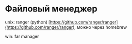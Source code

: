# Файловый менеджер

unix: ranger (python) [https://github.com/ranger/ranger](https://github.com/ranger/ranger), можно через homebrew

win: far manager&#x20;
